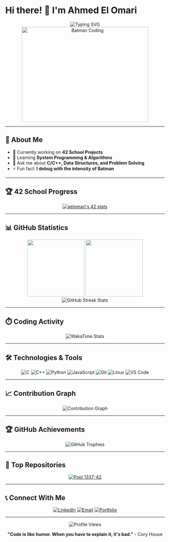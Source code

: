 # Hi there! 👋 I'm Ahmed El Omari

<div align="center">
  <img src="https://readme-typing-svg.herokuapp.com?font=Fira+Code&size=30&pause=1000&color=00D9FF&center=true&vCenter=true&width=435&lines=Software+Developer;42+School+Student;Problem+Solver;Code+Enthusiast" alt="Typing SVG" />
</div>

<div align="center">
  <img src="https://github.com/siil3omary/POOL-1337-42/blob/main/DAYS/img/robert-pattinson-batman.gif?raw=true" width="400" height="300" alt="Batman Coding" />
</div>

---

## 🎯 About Me

- 🔭 Currently working on **42 School Projects**
- 🌱 Learning **System Programming & Algorithms**
- 💬 Ask me about **C/C++, Data Structures, and Problem Solving**
- ⚡ Fun fact: **I debug with the intensity of Batman**

---

## 🏆 42 School Progress

<div align="center">
  
  [![aelomari's 42 stats](https://badge.mediaplus.ma/Binary/aelomari)](https://github.com/oakoudad/badge42)
  
</div>

---

## 📊 GitHub Statistics

<div align="center">
  <img height="180em" src="https://github-readme-stats.vercel.app/api?username=siil3omary&show_icons=true&theme=tokyonight&include_all_commits=true&count_private=true"/>
  <img height="180em" src="https://github-readme-stats.vercel.app/api/top-langs/?username=siil3omary&layout=compact&langs_count=8&theme=tokyonight"/>
</div>

<div align="center">
  <img src="https://github-readme-streak-stats.herokuapp.com/?user=siil3omary&theme=tokyonight" alt="GitHub Streak Stats" />
</div>

---

## ⏱️ Coding Activity

<div align="center">
  <img src="https://github-readme-stats.vercel.app/api/wakatime?username=siil3omary&theme=tokyonight&layout=compact" alt="WakaTime Stats" />
</div>

---

## 🛠️ Technologies & Tools

<div align="center">
  
  ![C](https://img.shields.io/badge/-C-00599C?style=flat-square&logo=c&logoColor=white)
  ![C++](https://img.shields.io/badge/-C++-00599C?style=flat-square&logo=cplusplus&logoColor=white)
  ![Python](https://img.shields.io/badge/-Python-3776AB?style=flat-square&logo=python&logoColor=white)
  ![JavaScript](https://img.shields.io/badge/-JavaScript-F7DF1E?style=flat-square&logo=javascript&logoColor=black)
  ![Git](https://img.shields.io/badge/-Git-F05032?style=flat-square&logo=git&logoColor=white)
  ![Linux](https://img.shields.io/badge/-Linux-FCC624?style=flat-square&logo=linux&logoColor=black)
  ![VS Code](https://img.shields.io/badge/-VS%20Code-007ACC?style=flat-square&logo=visual-studio-code&logoColor=white)
  
</div>

---

## 📈 Contribution Graph

<div align="center">
  <img src="https://github-readme-activity-graph.vercel.app/graph?username=siil3omary&theme=tokyo-night&hide_border=true" alt="Contribution Graph" />
</div>

---

## 🏆 GitHub Achievements

<div align="center">
  <img src="https://github-profile-trophy.vercel.app/?username=siil3omary&theme=tokyonight&no-frame=true&row=1&column=6" alt="GitHub Trophies" />
</div>

---

## 🎯 Top Repositories

<div align="center">
  <a href="https://github.com/siil3omary/POOL-1337-42">
    <img src="https://github-readme-stats.vercel.app/api/pin/?username=siil3omary&repo=POOL-1337-42&theme=tokyonight" alt="Pool 1337-42" />
  </a>
</div>

---

## 📞 Connect With Me

<div align="center">
  
  [![LinkedIn](https://img.shields.io/badge/-LinkedIn-0077B5?style=for-the-badge&logo=linkedin&logoColor=white)](https://linkedin.com/in/your-profile)
  [![Email](https://img.shields.io/badge/-Email-D14836?style=for-the-badge&logo=gmail&logoColor=white)](mailto:your-email@example.com)
  [![Portfolio](https://img.shields.io/badge/-Portfolio-000000?style=for-the-badge&logo=github&logoColor=white)](https://your-portfolio.com)
  
</div>

---

<div align="center">
  <img src="https://komarev.com/ghpvc/?username=siil3omary&color=blueviolet&style=flat-square&label=Profile+Views" alt="Profile Views" />
</div>

<div align="center">
  
  **"Code is like humor. When you have to explain it, it's bad."** - Cory House
  
</div>
